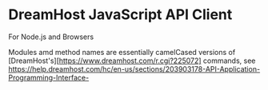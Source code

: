 # DreamHost JavaScript API Client

For Node.js and Browsers

Modules amd method names are essentially camelCased versions of [DreamHost's][https://www.dreamhost.com/r.cgi?225072] commands, see 
https://help.dreamhost.com/hc/en-us/sections/203903178-API-Application-Programming-Interface-



